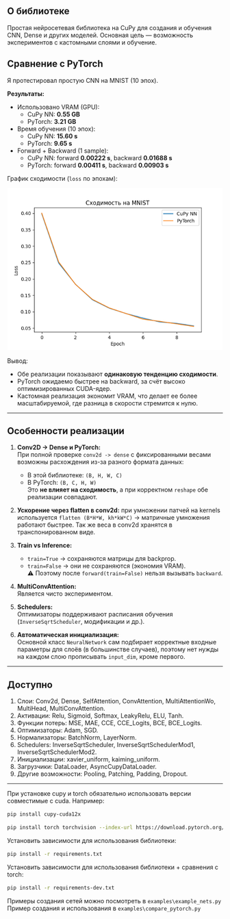 ## О библиотеке

Простая нейросетевая библиотека на CuPy для создания и обучения CNN, Dense и других моделей. Основная цель — возможность
экспериментов с кастомными слоями и обучение.

## Сравнение с PyTorch

Я протестировал простую CNN на MNIST (10 эпох).

**Результаты:**

- Использовано VRAM (GPU):
    - CuPy NN: **0.55 GB**
    - PyTorch: **3.21 GB**
- Время обучения (10 эпох):
    - CuPy NN: **15.60 s**
    - PyTorch: **9.65 s**
- Forward + Backward (1 sample):
    - CuPy NN: forward **0.00222 s**, backward **0.01688 s**
    - PyTorch: forward **0.00411 s**, backward **0.00903 s**

График сходимости (`loss` по эпохам):

![loss_comparison](./examples/compare_loss.png)

Вывод:

- Обе реализации показывают **одинаковую тенденцию сходимости**.
- PyTorch ожидаемо быстрее на backward, за счёт высоко оптимизированных CUDA-ядер.
- Кастомная реализация экономит VRAM, что делает ее более масштабируемой, где разница в скорости стремится к нулю.

---

## Особенности реализации

1. **Conv2D → Dense и PyTorch:**  
   При полной проверке `conv2d -> dense` с фиксированными весами возможны расхождения из-за разного формата данных:
    - В этой библиотеке: `(B, H, W, C)`
    - В PyTorch: `(B, C, H, W)`  
      Это **не влияет на сходимость**, а при корректном `reshape` обе реализации совпадают.

2. **Ускорение через flatten в conv2d:** при умножении патчей на kernels используется `flatten (B*H*W, kh*kW*C)` →
   матричные умножения
   работают быстрее. Так же веса в conv2d хранятся в транспонированном виде.

3. **Train vs Inference:**
    - `train=True` → сохраняются матрицы для backprop.
    - `train=False` → они не сохраняются (экономия VRAM).  
      ⚠️ Поэтому после `forward(train=False)` нельзя вызывать `backward`.

4. **MultiConvAttention:**  
   Является чисто экспериментом.
5. **Schedulers:**  
   Оптимизаторы поддерживают расписания обучения (`InverseSqrtScheduler`, модификации и др.).
6. **Автоматическая инициализация:**  
   Основной класс `NeuralNetwork` сам подбирает корректные входные параметры для слоёв (в большинстве случаев), поэтому
   нет нужды на каждом слою прописывать `input_dim`, кроме первого.

---

## Доступно

1. Слои: Conv2d, Dense, SelfAttention, ConvAttention, MultiAttentionWo, MultiHead, MultiConvAttention.
2. Активации: Relu, Sigmoid, Softmax, LeakyRelu, ELU, Tanh.
3. Функции потерь: MSE, MAE, CCE, CCE_Logits, BCE, BCE_Logits.
4. Оптимизаторы: Adam, SGD.
5. Нормализаторы: BatchNorm, LayerNorm.
6. Schedulers: InverseSqrtScheduler, InverseSqrtSchedulerMod1, InverseSqrtSchedulerMod2.
7. Инициализации: xavier_uniform, kaiming_uniform.
8. Загрузчики: DataLoader, AsyncCupyDataLoader.
9. Другие возможности: Pooling, Patching, Padding, Dropout.

---
При установке cupy и torch обязательно использовать версии совместимые с cuda.
Например:

```bash
pip install cupy-cuda12x
```` 

```bash
pip install torch torchvision --index-url https://download.pytorch.org/whl/cu126
````

Установить зависимости для использования библиотеки:

```bash
pip install -r requirements.txt
```

Установить зависимости для использования библиотеки + сравнения с torch:

```bash
pip install -r requirements-dev.txt
```

Примеры создания сетей можно посмотреть в `examples\example_nets.py`
Пример создания и использования в `examples\compare_pytorch.py`